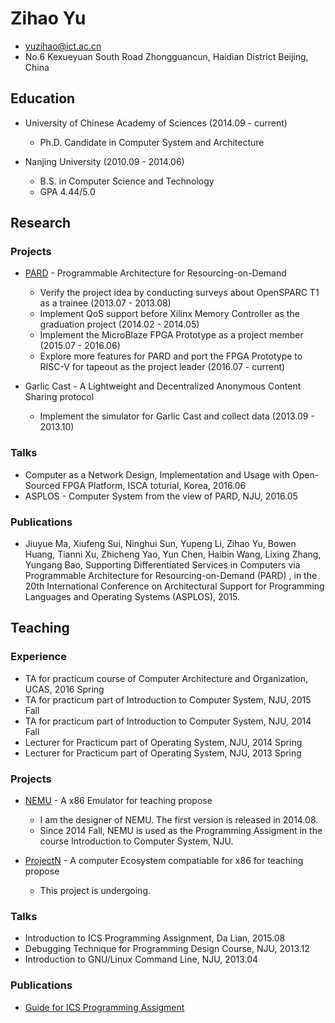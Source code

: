 # Zihao Yu

* yuzihao@ict.ac.cn
* No.6 Kexueyuan South Road Zhongguancun, Haidian District Beijing, China

## Education

* University of Chinese Academy of Sciences (2014.09 - current)
  + Ph.D. Candidate in Computer System and Architecture

* Nanjing University (2010.09 - 2014.06)
  + B.S. in Computer Science and Technology
  + GPA 4.44/5.0

## Research

### Projects

* [PARD](www.openpard.org) - Programmable Architecture for Resourcing-on-Demand
  + Verify the project idea by conducting surveys about OpenSPARC T1 as a trainee (2013.07 - 2013.08)
  + Implement QoS support before Xilinx Memory Controller as the graduation project (2014.02 - 2014.05)
  + Implement the MicroBlaze FPGA Prototype as a project member (2015.07 - 2016.06)
  + Explore more features for PARD and port the FPGA Prototype to RISC-V for tapeout as the project leader (2016.07 - current)

* Garlic Cast - A Lightweight and Decentralized Anonymous Content Sharing protocol
  + Implement the simulator for Garlic Cast and collect data (2013.09 - 2013.10)

### Talks

* Computer as a Network Design, Implementation and Usage with Open-Sourced FPGA Platform, ISCA toturial, Korea, 2016.06
* ASPLOS - Computer System from the view of PARD, NJU, 2016.05

### Publications

* Jiuyue Ma, Xiufeng Sui, Ninghui Sun, Yupeng Li, Zihao Yu, Bowen Huang, Tianni Xu, Zhicheng Yao, Yun Chen, Haibin Wang, Lixing Zhang, Yungang Bao, Supporting Differentiated Services in Computers via Programmable Architecture for Resourcing-on-Demand (PARD) , in the 20th International Conference on Architectural Support for Programming Languages and Operating Systems (ASPLOS), 2015.

## Teaching

### Experience

* TA for practicum course of Computer Architecture and Organization, UCAS, 2016 Spring
* TA for practicum part of Introduction to Computer System, NJU, 2015 Fall
* TA for practicum part of Introduction to Computer System, NJU, 2014 Fall
* Lecturer for Practicum part of Operating System, NJU, 2014 Spring
* Lecturer for Practicum part of Operating System, NJU, 2013 Spring

### Projects

* [NEMU](https://github.com/ProjectN/nemu) - A x86 Emulator for teaching propose
  + I am the designer of NEMU. The first version is released in 2014.08.
  + Since 2014 Fall, NEMU is used as the Programming Assigment in the course Introduction to Computer System, NJU.

* [ProjectN](https://github.com/ProjectN) - A computer Ecosystem compatiable for x86 for teaching propose
  + This project is undergoing.

### Talks

* Introduction to ICS Programming Assignment, Da Lian, 2015.08
* Debugging Technique for Programming Design Course, NJU, 2013.12
* Introduction to GNU/Linux Command Line, NJU, 2013.04

### Publications

* [Guide for ICS Programming Assigment](https://nju-ics.gitbooks.io/ics2017-programming-assignment/content/)
